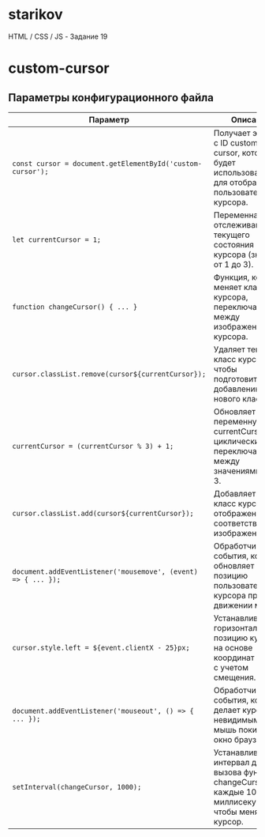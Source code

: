 # starikov
HTML / CSS / JS - Задание 19
# custom-cursor


## Параметры конфигурационного файла

|   Параметр                        |   Описание                                                   |
|-----------------------------------|--------------------------------------------------------------|
|   ```const cursor = document.getElementById('custom-cursor');```                 |  Получает элемент с ID custom-cursor, который будет использоваться для отображения пользовательского курсора.|
|   ```let currentCursor = 1;```       |   	Переменная для отслеживания текущего состояния курсора (значения от 1 до 3).                 |
|   ```function changeCursor() { ... }```                   |   Функция, которая меняет класс курсора, переключая между изображениями курсора.                               |
|   ```cursor.classList.remove(cursor${currentCursor});```                   |   Удаляет текущий класс курсора, чтобы подготовиться к добавлению нового класса.                   |
|   ```currentCursor = (currentCursor % 3) + 1;```                  |   	Обновляет переменную currentCursor, циклически переключая между значениями 1, 2 и 3.         |
|   ```cursor.classList.add(cursor${currentCursor});```                 |   	Добавляет новый класс курсора для отображения соответствующего изображения.                                    |
|   ```document.addEventListener('mousemove', (event) => { ... });```                |   Обработчик события, который обновляет позицию пользовательского курсора при движении мыши.                                  |
|   ```cursor.style.left = ${event.clientX - 25}px;```            |   Устанавливает горизонтальную позицию курсора на основе координат мыши, с учетом смещения.                                  |
|   ```document.addEventListener('mouseout', () => { ... });```    |   Обработчик события, который делает курсор невидимым, когда мышь покидает окно браузера.                     |
|   ```setInterval(changeCursor, 1000);```               |   Устанавливает интервал для вызова функции changeCursor() каждые 1000 миллисекунд, чтобы менять курсор.             |

